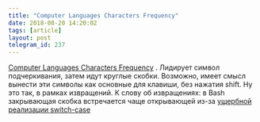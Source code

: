 ```yaml
---
title: "Computer Languages Characters Frequency"
date: 2018-08-20 14:20:02
tags: [article]
layout: post
telegram_id: 237
---
```


[Computer Languages Characters Frequency](http://xahlee.info/comp/computer_language_char_distribution.html)
. Лидирует символ подчеркивания, затем идут круглые скобки. Возможно, имеет смысл вынести эти символы как основные для клавиши, без нажатия shift. Ну это так, в рамках извращений. К слову об извращениях: в Bash закрывающая скобка встречается чаще открывающей из-за [ущербной реализации switch-case](https://www.opennet.ru/docs/RUS/bash_scripting_guide/x5210.html)
